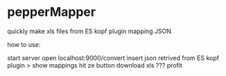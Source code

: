# pepperMapper
quickly make xls files from ES kopf plugin mapping JSON

how to use:

start server
open localhost:9000/convert
insert json retrived from ES kopf plugin > show mappings
hit ze button
download xls
???
profit
